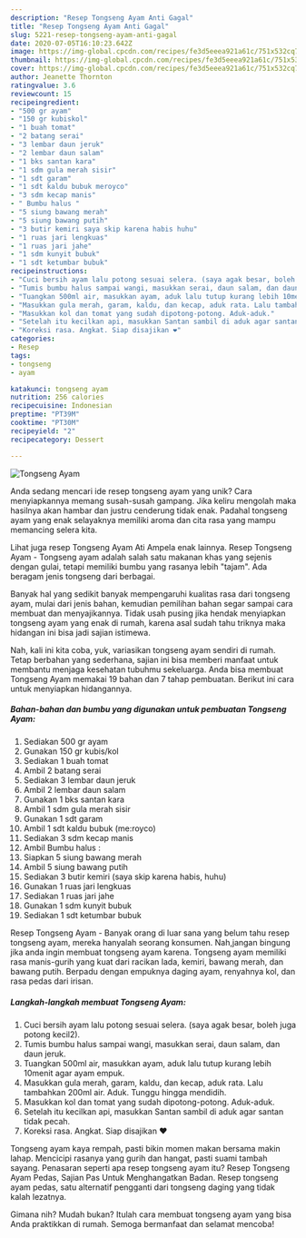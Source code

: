 ```yaml
---
description: "Resep Tongseng Ayam Anti Gagal"
title: "Resep Tongseng Ayam Anti Gagal"
slug: 5221-resep-tongseng-ayam-anti-gagal
date: 2020-07-05T16:10:23.642Z
image: https://img-global.cpcdn.com/recipes/fe3d5eeea921a61c/751x532cq70/tongseng-ayam-foto-resep-utama.jpg
thumbnail: https://img-global.cpcdn.com/recipes/fe3d5eeea921a61c/751x532cq70/tongseng-ayam-foto-resep-utama.jpg
cover: https://img-global.cpcdn.com/recipes/fe3d5eeea921a61c/751x532cq70/tongseng-ayam-foto-resep-utama.jpg
author: Jeanette Thornton
ratingvalue: 3.6
reviewcount: 15
recipeingredient:
- "500 gr ayam"
- "150 gr kubiskol"
- "1 buah tomat"
- "2 batang serai"
- "3 lembar daun jeruk"
- "2 lembar daun salam"
- "1 bks santan kara"
- "1 sdm gula merah sisir"
- "1 sdt garam"
- "1 sdt kaldu bubuk meroyco"
- "3 sdm kecap manis"
- " Bumbu halus "
- "5 siung bawang merah"
- "5 siung bawang putih"
- "3 butir kemiri saya skip karena habis huhu"
- "1 ruas jari lengkuas"
- "1 ruas jari jahe"
- "1 sdm kunyit bubuk"
- "1 sdt ketumbar bubuk"
recipeinstructions:
- "Cuci bersih ayam lalu potong sesuai selera. (saya agak besar, boleh juga potong kecil2)."
- "Tumis bumbu halus sampai wangi, masukkan serai, daun salam, dan daun jeruk."
- "Tuangkan 500ml air, masukkan ayam, aduk lalu tutup kurang lebih 10menit agar ayam empuk."
- "Masukkan gula merah, garam, kaldu, dan kecap, aduk rata. Lalu tambahkan 200ml air. Aduk. Tunggu hingga mendidih."
- "Masukkan kol dan tomat yang sudah dipotong-potong. Aduk-aduk."
- "Setelah itu kecilkan api, masukkan Santan sambil di aduk agar santan tidak pecah."
- "Koreksi rasa. Angkat. Siap disajikan ❤️"
categories:
- Resep
tags:
- tongseng
- ayam

katakunci: tongseng ayam 
nutrition: 256 calories
recipecuisine: Indonesian
preptime: "PT39M"
cooktime: "PT30M"
recipeyield: "2"
recipecategory: Dessert

---
```



![Tongseng Ayam](https://img-global.cpcdn.com/recipes/fe3d5eeea921a61c/751x532cq70/tongseng-ayam-foto-resep-utama.jpg)

Anda sedang mencari ide resep tongseng ayam yang unik? Cara menyiapkannya memang susah-susah gampang. Jika keliru mengolah maka hasilnya akan hambar dan justru cenderung tidak enak. Padahal tongseng ayam yang enak selayaknya memiliki aroma dan cita rasa yang mampu memancing selera kita.

Lihat juga resep Tongseng Ayam Ati Ampela enak lainnya. Resep Tongseng Ayam - Tongseng ayam adalah salah satu makanan khas yang sejenis dengan gulai, tetapi memiliki bumbu yang rasanya lebih &#34;tajam&#34;. Ada beragam jenis tongseng dari berbagai.

Banyak hal yang sedikit banyak mempengaruhi kualitas rasa dari tongseng ayam, mulai dari jenis bahan, kemudian pemilihan bahan segar sampai cara membuat dan menyajikannya. Tidak usah pusing jika hendak menyiapkan tongseng ayam yang enak di rumah, karena asal sudah tahu triknya maka hidangan ini bisa jadi sajian istimewa.


Nah, kali ini kita coba, yuk, variasikan tongseng ayam sendiri di rumah. Tetap berbahan yang sederhana, sajian ini bisa memberi manfaat untuk membantu menjaga kesehatan tubuhmu sekeluarga. Anda bisa membuat Tongseng Ayam memakai 19 bahan dan 7 tahap pembuatan. Berikut ini cara untuk menyiapkan hidangannya.

<!--inarticleads1-->

##### Bahan-bahan dan bumbu yang digunakan untuk pembuatan Tongseng Ayam:

1. Sediakan 500 gr ayam
1. Gunakan 150 gr kubis/kol
1. Sediakan 1 buah tomat
1. Ambil 2 batang serai
1. Sediakan 3 lembar daun jeruk
1. Ambil 2 lembar daun salam
1. Gunakan 1 bks santan kara
1. Ambil 1 sdm gula merah sisir
1. Gunakan 1 sdt garam
1. Ambil 1 sdt kaldu bubuk (me:royco)
1. Sediakan 3 sdm kecap manis
1. Ambil  Bumbu halus :
1. Siapkan 5 siung bawang merah
1. Ambil 5 siung bawang putih
1. Sediakan 3 butir kemiri (saya skip karena habis, huhu)
1. Gunakan 1 ruas jari lengkuas
1. Sediakan 1 ruas jari jahe
1. Gunakan 1 sdm kunyit bubuk
1. Sediakan 1 sdt ketumbar bubuk


Resep Tongseng Ayam - Banyak orang di luar sana yang belum tahu resep tongseng ayam, mereka hanyalah seorang konsumen. Nah,jangan bingung jika anda ingin membuat tongseng ayam karena. Tongseng ayam memiliki rasa manis-gurih yang kuat dari racikan lada, kemiri, bawang merah, dan bawang putih. Berpadu dengan empuknya daging ayam, renyahnya kol, dan rasa pedas dari irisan. 

<!--inarticleads2-->

##### Langkah-langkah membuat Tongseng Ayam:

1. Cuci bersih ayam lalu potong sesuai selera. (saya agak besar, boleh juga potong kecil2).
1. Tumis bumbu halus sampai wangi, masukkan serai, daun salam, dan daun jeruk.
1. Tuangkan 500ml air, masukkan ayam, aduk lalu tutup kurang lebih 10menit agar ayam empuk.
1. Masukkan gula merah, garam, kaldu, dan kecap, aduk rata. Lalu tambahkan 200ml air. Aduk. Tunggu hingga mendidih.
1. Masukkan kol dan tomat yang sudah dipotong-potong. Aduk-aduk.
1. Setelah itu kecilkan api, masukkan Santan sambil di aduk agar santan tidak pecah.
1. Koreksi rasa. Angkat. Siap disajikan ❤️


Tongseng ayam kaya rempah, pasti bikin momen makan bersama makin lahap. Mencicipi rasanya yang gurih dan hangat, pasti suami tambah sayang. Penasaran seperti apa resep tongseng ayam itu? Resep Tongseng Ayam Pedas, Sajian Pas Untuk Menghangatkan Badan. Resep tongseng ayam pedas, satu alternatif pengganti dari tongseng daging yang tidak kalah lezatnya. 

Gimana nih? Mudah bukan? Itulah cara membuat tongseng ayam yang bisa Anda praktikkan di rumah. Semoga bermanfaat dan selamat mencoba!
